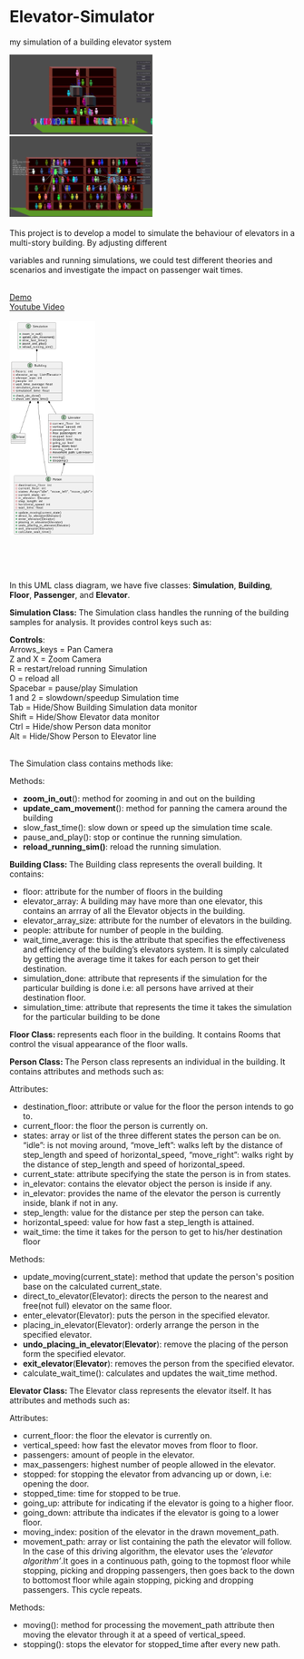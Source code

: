 # Elevator-Simulator
my simulation of a building elevator system

<img src="https://github.com/Rocket-007/Elevator-Simulator/blob/main/github_page_files/elevator_ScreenShot.png" alt="" width="50%"/>

<img src="https://github.com/Rocket-007/Elevator-Simulator/blob/main/github_page_files/elevator_ScreenShot2.png" alt="" width="50%"/>

<br>
<br>
This project is to develop a model to simulate the behaviour of elevators in a multi-story building. By adjusting different  

variables and running simulations, we could test different theories and scenarios and investigate the impact on passenger wait times.

<br>
<a href="https://rocket-007.itch.io/elevator-simulation"> Demo </a> 
<br>
<a href=""> Youtube Video </a>
<br>
<br>  

<img src="https://github.com/Rocket-007/Elevator-Simulator/blob/main/github_page_files/elevator_class_UML.png" alt="" width="30%"/>
<p><br></p>
<p><br></p><p>In this UML class diagram, we have five classes: <b>Simulation</b>, <b>Building</b>, <b>Floor</b>, <b>Passenger</b>, and <b>Elevator</b>.
</p>
<p><b>Simulation Class: </b>The Simulation class handles the running of the building samples for analysis. It provides control keys such as:
</p>
<b>Controls</b>:
<br>
Arrows_keys = Pan Camera<br>
Z and X = Zoom Camera<br>
R = restart/reload running Simulation<br>
O = reload all<br>
Spacebar = pause/play Simulation <br>
1 and 2 = slowdown/speedup Simulation time<br>
Tab = Hide/Show Building Simulation data monitor<br>
Shift = Hide/Show Elevator data monitor<br>
Ctrl = Hide/show Person data monitor<br>
Alt = Hide/Show Person to Elevator line<br>
<br>
<p>The Simulation class contains methods like:
</p>
<p>Methods:
</p>
<ul><li><b>zoom_in_out</b>(): method for zooming in and out on the building
</li><li><b>update_cam_movement</b>(): method for panning the camera around the building
</li><li>slow_fast_time(): slow down or speed up the simulation time scale.
</li><li>pause_and_play(): stop or continue the running simulation.
</li><li><b>reload_running_sim()</b>: reload the running simulation.
</li></ul>
<p><b>Building Class: </b>The Building class represents the overall building. It contains:&nbsp;
</p>
<ul><li>floor: attribute for the number of floors in the building
</li><li>elevator_array: A building may have more than one elevator, this contains an arrray of all the Elevator objects in the building.
</li><li>elevator_array_size: attribute for the number of elevators in the building.
</li><li>people: attribute for number of people in the building.
</li><li>wait_time_average: this is the attribute that specifies the effectiveness and efficiency of the building’s elevators system. It is simply calculated by getting the average time it takes for each person to get their destination.&nbsp;
</li><li>simulation_done: attribute that represents if the simulation for the particular building is done i.e: all persons have arrived at their destination floor.
</li><li>simulation_time: attribute that represents the time it takes the simulation for the particular building to be done
</li></ul>
<p><b>Floor Class: </b>represents each floor in the building. It contains Rooms that control the visual appearance of the floor walls.
</p>
<p><b>Person Class: </b>The Person class represents an individual in the building. It contains attributes and methods such as:
</p>
<p>Attributes:
</p>
<ul><li>destination_floor: attribute or value for the floor the person intends to go to.
</li><li>current_floor: the floor the person is currently on.
</li><li>states: array or list of the three different states the person can be on. “idle”: is not moving around, “move_left”: walks left by the distance of step_length and speed of horizontal_speed, “move_right”: walks right by the distance of step_length and speed of horizontal_speed.
</li><li>current_state: attribute specifying the state the person is in from states.
</li><li>in_elevator: contains the elevator object the person is inside if any.
</li><li>in_elevator: provides the name of the elevator the person is currently inside, blank if not in any.
</li><li>step_length: value for the distance per step the person can take.
</li><li>horizontal_speed: value for how fast a step_length is attained.
</li><li>wait_time: the time it takes for the person to get to his/her destination floor
</li></ul>
<p>Methods:
</p>
<ul><li>update_moving(current_state): method that update the person's position base on the calculated current_state.
</li><li>direct_to_elevator(Elevator): directs the person to the nearest and free(not full) elevator on the same floor.
</li><li>enter_elevator(Elevator): puts the person in the specified elevator.
</li><li>placing_in_elevator(Elevator): orderly arrange the person in the specified elevator.
</li><li><b>undo_placing_in_elevator</b>(<b>Elevator</b>): remove the placing of the person form the specified elevator.
</li><li><b>exit_elevator</b>(<b>Elevator</b>): removes the person from the specified elevator.
</li><li>calculate_wait_time(): calculates and updates the wait_time method.
</li></ul>
<p><b>Elevator Class: </b>The Elevator class represents the elevator itself. It has attributes and methods such as:
</p>
<p>Attributes:
</p>
<ul><li>current_floor: the floor the elevator is currently on.
</li><li>vertical_speed: how fast the elevator moves from floor to floor.
</li><li>passengers: amount of people in the elevator.
</li><li>max_passengers: highest number of people allowed in the elevator.
</li><li>stopped: for stopping the elevator from advancing up or down, i.e: opening the door.
</li><li>stopped_time: time for stopped to be true.
</li><li>going_up: attribute for indicating if the elevator is going to a higher floor.
</li><li>going_down: attribute tha indicates if the elevator is going to a lower floor.
</li><li>moving_index: position of the elevator in the drawn movement_path.
</li><li>movement_path: array or list containing the path the elevator will follow. In the case of this driving algorithm, the elevator uses the ‘<i>elevator algorithm’</i>.It goes in a continuous path, going to the topmost floor while stopping, picking and dropping passengers, then goes back to the down to bottomost floor while again stopping, picking and dropping passengers. This cycle repeats.
</li></ul>
<p>Methods:
</p>
<ul><li>moving(): method for processing the movement_path attribute then moving the elevator through it at a speed of vertical_speed.
</li><li>stopping(): stops the elevator for stopped_time after every new path.
</li></ul>
<p><br></p><p><br></p>
